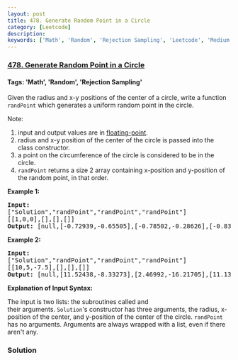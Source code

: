 ```yaml
---
layout: post
title: 478. Generate Random Point in a Circle
category: [Leetcode]
description: 
keywords: ['Math', 'Random', 'Rejection Sampling', 'Leetcode', 'Medium']
---
```

### [478. Generate Random Point in a Circle](https://leetcode.com/problems/generate-random-point-in-a-circle)

#### Tags: 'Math', 'Random', 'Rejection Sampling'

<div class="content__u3I1 question-content__JfgR"><div><p>Given the radius and x-y positions of the center of a circle, write a function <code>randPoint</code> which generates a uniform random point in the circle.</p>
<p>Note:</p>
<ol>
<li>input and output values are in <a href="https://www.webopedia.com/TERM/F/floating_point_number.html" target="_blank">floating-point</a>.</li>
<li>radius and x-y position of the center of the circle is passed into the class constructor.</li>
<li>a point on the circumference of the circle is considered to be in the circle.</li>
<li><code>randPoint</code> returns a size 2 array containing x-position and y-position of the random point, in that order.</li>
</ol>
<div>
<p><strong>Example 1:</strong></p>
<pre><strong>Input: 
</strong><span id="example-input-1-1">["Solution","randPoint","randPoint","randPoint"]
</span><span id="example-input-1-2">[[1,0,0],[],[],[]]</span>
<strong>Output: </strong><span id="example-output-1">[null,[-0.72939,-0.65505],[-0.78502,-0.28626],[-0.83119,-0.19803]]</span>
</pre>
<div>
<p><strong>Example 2:</strong></p>
<pre><strong>Input: 
</strong><span id="example-input-2-1">["Solution","randPoint","randPoint","randPoint"]
</span><span id="example-input-2-2">[[10,5,-7.5],[],[],[]]</span>
<strong>Output: </strong><span id="example-output-2">[null,[11.52438,-8.33273],[2.46992,-16.21705],[11.13430,-12.42337]]</span></pre>
</div>
<p><strong>Explanation of Input Syntax:</strong></p>
<p>The input is two lists: the subroutines called and their arguments. <code>Solution</code>'s constructor has three arguments, the radius, x-position of the center, and y-position of the center of the circle. <code>randPoint</code> has no arguments. Arguments are always wrapped with a list, even if there aren't any.</p>
</div>
</div></div>

### Solution
